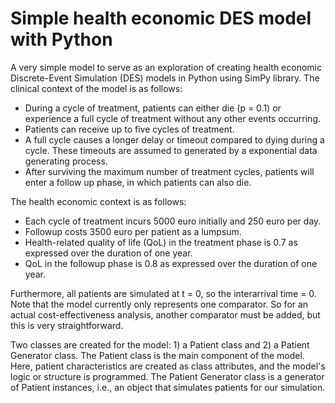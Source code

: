 # Simple health economic DES model with Python
A very simple model to serve as an exploration of creating health economic Discrete-Event Simulation (DES) models in Python using SimPy library. The clinical context of the model is as follows:
* During a cycle of treatment, patients can either die (p = 0.1) or experience a full cycle of treatment without any other events occurring.
* Patients can receive up to five cycles of treatment.
* A full cycle causes a longer delay or timeout compared to dying during a cycle. These timeouts are assumed to generated by a exponential data generating process.
* After surviving the maximum number of treatment cycles, patients will enter a follow up phase, in which patients can also die.

The health economic context is as follows:
* Each cycle of treatment incurs 5000 euro initially and 250 euro per day.
* Followup costs 3500 euro per patient as a lumpsum.
* Health-related quality of life (QoL) in the treatment phase is 0.7 as expressed over the duration of one year.
* QoL in the followup phase is 0.8 as expressed over the duration of one year.

Furthermore, all patients are simulated at t = 0, so the interarrival time = 0. Note that the model currently only represents one comparator. So for an actual cost-effectiveness analysis, another comparator must be added, but this is very straightforward.

Two classes are created for the model: 1) a Patient class and 2) a Patient Generator class. The Patient class is the main component of the model. Here, patient characteristics are created as class attributes, and the model's logic or structure is programmed. The Patient Generator class is a generator of Patient instances, i.e., an object that simulates patients for our simulation.